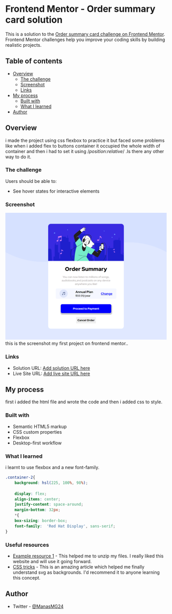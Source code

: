 # Frontend Mentor - Order summary card solution

This is a solution to the [Order summary card challenge on Frontend Mentor](https://www.frontendmentor.io/challenges/order-summary-component-QlPmajDUj). Frontend Mentor challenges help you improve your coding skills by building realistic projects. 

## Table of contents

- [Overview](#overview)
  - [The challenge](#the-challenge)
  - [Screenshot](#screenshot)
  - [Links](#links)
- [My process](#my-process)
  - [Built with](#built-with)
  - [What I learned](#what-i-learned)
 - [Author](#author)




## Overview
 i made the project using css flexbox to practice it but faced some problems like when i added flex to buttons container it occupied the whole width of container and then i had to set it using /*position:relative*/ .Is there any other way to do it. 

### The challenge

Users should be able to:

- See hover states for interactive elements

### Screenshot

![screenshot](screenshot.png)
this is the screenshot my first project on frontend mentor..

### Links

- Solution URL: [Add solution URL here](https://your-solution-url.com)
- Live Site URL: [Add live site URL here](https://your-live-site-url.com)

## My process
  first i added the html file and wrote the code and then i added css to style.
### Built with

- Semantic HTML5 markup
- CSS custom properties
- Flexbox
- Desktop-first workflow

### What I learned

i learnt to use flexbox and a new font-family.


```css
.container-2{
    background: hsl(225, 100%, 98%);

    display: flex;
    align-items: center;
    justify-content: space-around;
    margin-bottom: 32px;
    *{
    box-sizing: border-box;
    font-family:  'Red Hat Display', sans-serif;
}


```


  



### Useful resources

- [Example resource 1](https://www.ezyzip.com
) - This helped me to unzip my files. I really liked this website and will use it going forward.
- [CSS tricks](
https://css-tricks.com ) - This is an amazing article which helped me finally understand svg as backgrounds. I'd recommend it to anyone learning this concept.



## Author
- Twitter - [@ManasMG24](https://www.twitter.com/@ManasMG24)





